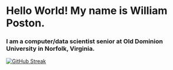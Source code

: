 <h1>Hello World! My name is William Poston.</h1>

<h3>I am a computer/data scientist senior at Old Dominion University in Norfolk, Virginia.</h3>

[![GitHub Streak](https://streak-stats.demolab.com?user=willpatpost&theme=codestackr&hide_border=true&date_format=j%20M%5B%20Y%5D)](https://git.io/streak-stats)
